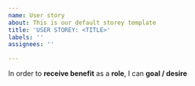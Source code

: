```yaml
---
name: User story
about: This is our default storey template
title: 'USER STOREY: <TITLE>'
labels: ''
assignees: ''

---
```


In order to **receive benefit** as a **role**, I can **goal / desire**
